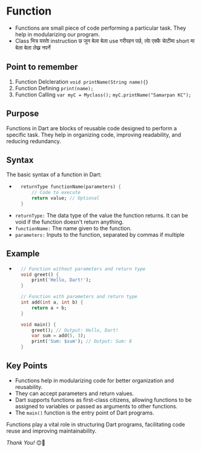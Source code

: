 # Function
- Functions are small piece of code performing a particular task. They help in modularizing our program.
- Class भित्र यस्ताे instruction छ जुन बेला बेला use गरीरहन पर्छ, त्याे एक्कै चाेटीमा short मा बेला बेला लेख्न नपर्ने 

## Point to remember
1. Function Delcleration
`void printName(String name){}`
2. Function Defining
`print(name);`
3. Function Calling
`var myC = Myclass();`
`myC.printName("Samarpan KC");`

## Purpose

Functions in Dart are blocks of reusable code designed to perform a specific task. They help in organizing code, improving readability, and reducing redundancy.

## Syntax

The basic syntax of a function in Dart:
- ```dart
    returnType functionName(parameters) {
        // Code to execute
        return value; // Optional
    }

- `returnType:` The data type of the value the function returns. It can be void if the function doesn't return anything.
- `functionName:` The name given to the function.
- `parameters:` Inputs to the function, separated by commas if multiple

## Example
- ```dart
    // Function without parameters and return type
    void greet() {
        print('Hello, Dart!');
    }

    // Function with parameters and return type
    int add(int a, int b) {
        return a + b;
    }

    void main() {
        greet(); // Output: Hello, Dart!
        var sum = add(5, 3);
        print('Sum: $sum'); // Output: Sum: 8
    }

## Key Points
- Functions help in modularizing code for better organization and reusability.
- They can accept parameters and return values.
- Dart supports functions as first-class citizens, allowing functions to be assigned to variables or passed as arguments to other functions.
- The `main()` function is the entry point of Dart programs.

 Functions play a vital role in structuring Dart programs, facilitating code reuse and improving maintainability.

 _Thank You!_ 😊💖
